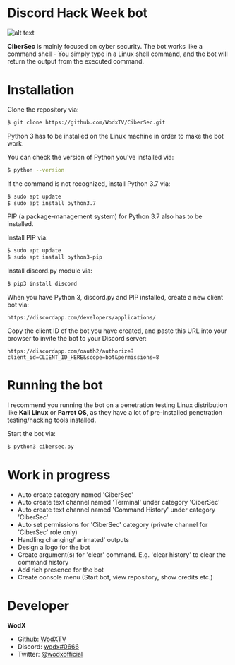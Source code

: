 # Discord Hack Week bot
![alt text](https://cdn-images-1.medium.com/max/2600/1*lh6NS8hx0pu5mlZeSqnu5w.jpeg)

**CiberSec** is mainly focused on cyber security. The bot works like a command shell - You simply type in a Linux shell command, and the bot will return the output from the executed command.


# Installation
Clone the repository via:
```bash
$ git clone https://github.com/WodxTV/CiberSec.git
```

Python 3 has to be installed on the Linux machine in order to make the bot work.

You can check the version of Python you've installed via:
```bash
$ python --version
```
If the command is not recognized, install Python 3.7 via:
```bash
$ sudo apt update
$ sudo apt install python3.7
```
PIP (a package-management system) for Python 3.7 also has to be installed.

Install PIP via:
```bash
$ sudo apt update
$ sudo apt install python3-pip
```
Install discord.py module via:
```bash
$ pip3 install discord
```

When you have Python 3, discord.py and PIP installed, create a new client bot via:
```
https://discordapp.com/developers/applications/
```

Copy the client ID of the bot you have created, and paste this URL into your browser to invite the bot to your Discord server:
```
https://discordapp.com/oauth2/authorize?client_id=CLIENT_ID_HERE&scope=bot&permissions=8
```


# Running the bot
I recommend you running the bot on a penetration testing Linux distribution like **Kali Linux** or **Parrot OS**, as they have a lot of pre-installed penetration testing/hacking tools installed.

Start the bot via:
```bash
$ python3 cibersec.py
```


# Work in progress
* Auto create category named 'CiberSec'
* Auto create text channel named 'Terminal' under category 'CiberSec'
* Auto create text channel named 'Command History' under category 'CiberSec'
* Auto set permissions for 'CiberSec' category (private channel for 'CiberSec' role only)
* Handling changing/'animated' outputs
* Design a logo for the bot
* Create argument(s) for 'clear' command. E.g. 'clear history' to clear the command history
* Add rich presence for the bot
* Create console menu (Start bot, view repository, show credits etc.)


# Developer
**WodX**
* Github: [WodXTV](https://github.com/wodxtv)
* Discord: [wodx#0666](http://discordapp.com)
* Twitter: [@wodxofficial](https://twitter.com/wodxofficial)
